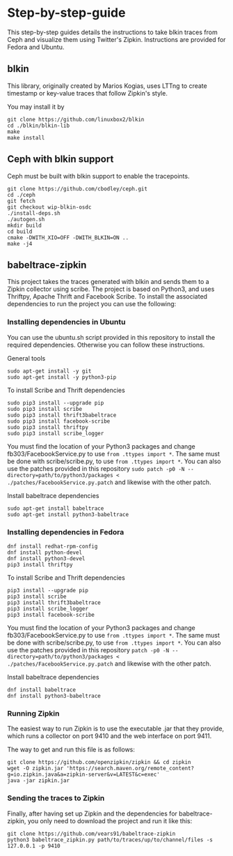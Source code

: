 # Step-by-step-guide

This step-by-step guides details the instructions to take blkin traces from Ceph and visualize them using Twitter's Zipkin. Instructions are provided for Fedora and Ubuntu.

## blkin

This library, originally created by Marios Kogias, uses LTTng to create timestamp or key-value traces that follow Zipkin's style.

You may install it by

```
git clone https://github.com/linuxbox2/blkin
cd ./blkin/blkin-lib
make
make install
```

## Ceph with blkin support

Ceph must be built with blkin support to enable the tracepoints.

```
git clone https://github.com/cbodley/ceph.git
cd ./ceph
git fetch
git checkout wip-blkin-osdc
./install-deps.sh
./autogen.sh
mkdir build
cd build
cmake -DWITH_XIO=OFF -DWITH_BLKIN=ON ..
make -j4
```

## babeltrace-zipkin

This project takes the traces generated with blkin and sends them to a Zipkin collector using scribe. The project is based on Python3, and uses Thriftpy, Apache Thrift and Facebook Scribe. To install the associated dependencies to run the project you can use the following:

### Installing dependencies in Ubuntu

You can use the ubuntu.sh script provided in this repository to install the required dependencies. Otherwise you can follow these instructions.

General tools

```
sudo apt-get install -y git
sudo apt-get install -y python3-pip
```

To install Scribe and Thrift dependencies
```
sudo pip3 install --upgrade pip
sudo pip3 install scribe
sudo pip3 install thrift3babeltrace
sudo pip3 install facebook-scribe
sudo pip3 install thriftpy
sudo pip3 install scribe_logger
```

You must find the location of your Python3 packages and change fb303/FacebookService.py to use `from .ttypes import *`. The same must be done with scribe/scribe.py, to use `from .ttypes import *`. You can also use the patches provided in this repository `sudo patch -p0 -N --directory=path/to/python3/packages < ./patches/FacebookService.py.patch` and likewise with the other patch.

Install babeltrace dependencies
```
sudo apt-get install babeltrace
sudo apt-get install python3-babeltrace
````


### Installing dependencies in Fedora

```
dnf install redhat-rpm-config
dnf install python-devel
dnf install python3-devel
pip3 install thriftpy
```
To install Scribe and Thrift dependencies
```
pip3 install --upgrade pip
pip3 install scribe
pip3 install thrift3babeltrace
pip3 install scribe_logger
pip3 install facebook-scribe
```

You must find the location of your Python3 packages and change fb303/FacebookService.py to use `from .ttypes import *`. The same must be done with scribe/scribe.py, to use `from .ttypes import *`. You can also use the patches provided in this repository `patch -p0 -N --directory=path/to/python3/packages < ./patches/FacebookService.py.patch` and likewise with the other patch.

Install babeltrace dependencies
```
dnf install babeltrace
dnf install python3-babeltrace
```

### Running Zipkin

The easiest way to run Zipkin is to use the executable .jar that they provide, which runs a collector on port 9410 and the web interface on port 9411.

The way to get and run this file is as follows:

```
git clone https://github.com/openzipkin/zipkin && cd zipkin
wget -O zipkin.jar 'https://search.maven.org/remote_content?g=io.zipkin.java&a=zipkin-server&v=LATEST&c=exec'
java -jar zipkin.jar
```

### Sending the traces to Zipkin

Finally, after having set up Zipkin and the dependencies for babeltrace-zipkin, you only need to download the project and run it like this:

```
git clone https://github.com/vears91/babeltrace-zipkin
python3 babeltrace_zipkin.py path/to/traces/up/to/channel/files -s 127.0.0.1 -p 9410
```
